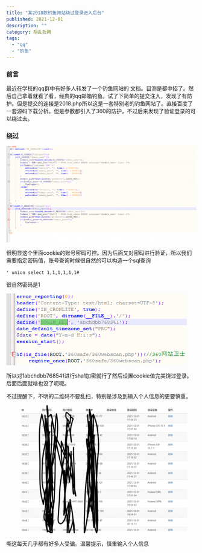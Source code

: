 ```yaml
---
title: "某2018款钓鱼网站绕过登录进入后台"
published: 2021-12-01
description: ""
category: 胡乱折腾
tags: 
  - "qq"
  - "钓鱼"
---
```


### 前言

最近在学校的qq群中有好多人转发了一个钓鱼网站的 文档。目测是都中招了。然后自己拿着就看了看，经典的qq邮箱钓鱼。试了下简单的提交注入，发现了有防护。但是提交的连接是2018.php所以这是一套特别老的钓鱼网站了。直接百度了一套源码下载分析。但是参数都引入了360的防护。不过后来发现了验证登录的可以绕过去。

### 绕过

![](assets/1638372454-image-1024x517.png)

很明显这个里面cookie的账号密码可控。因为后面又对密码进行验证，所以我们需要指定密码值，账号查询时候很自然的可以构造一个sql查询

```
' union select 1,1,1,1,1,1#
```

很自然密码是1

![](assets/1638372735-image.png)

所以对1abchdbb768541进行sha1加密就行了然后设置cookie值完美饶过登录。后面后面就啥也没了呃呃。

不过提醒下，不明的二维码不要乱扫，特别是涉及到输入个人信息的更要慎重。

![](assets/1638372978-image-1024x688.png)

嘶这每天几乎都有好多人受骗。温馨提示，慎重输入个人信息

